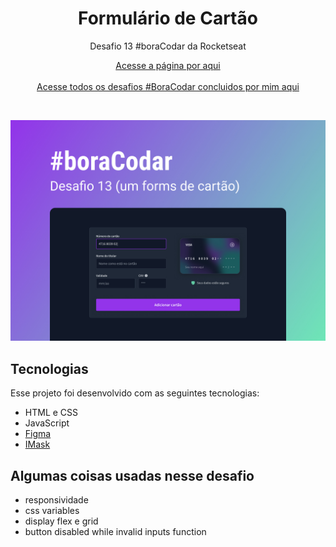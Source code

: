 <h1 align="center">Formulário de Cartão</h1>

<p align="center">Desafio 13 #boraCodar da Rocketseat</p>

<p align="center">
    <a href="https://lucasregisdemoraes.github.io/boracodar/challenges/formulario-de-cartao">Acesse a página por aqui</a>
    <br>
    <br>
    <a href="https://lucasregisdemoraes.github.io/boracodar">Acesse todos os desafios #BoraCodar concluidos por mim aqui</a>
</p>

<br>

<p align="center">
    <img src="../../previews/formulario-de-cartao.jpg">
</p>


## Tecnologias

Esse projeto foi desenvolvido com as seguintes tecnologias:

- HTML e CSS
- JavaScript
- [Figma](https://www.figma.com)
- [IMask](https://imask.js.org/)

## Algumas coisas usadas nesse desafio

- responsividade
- css variables
- display flex e grid
- button disabled while invalid inputs function